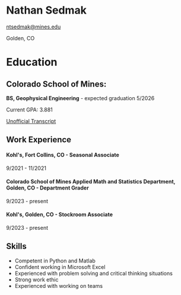 # **Nathan Sedmak**
ntsedmak@mines.edu

Golden, CO

# Education
## Colorado School of Mines:
**BS, Geophysical Engineering** - expected graduation 5/2026

Current GPA: 3.881

[Unofficial Transcript](https://drive.google.com/file/d/15wZ_gGCE1t2CxEtdqIPupApFfL2Wl42g/view?usp=sharing)
## Work Experience
#### Kohl's, Fort Collins, CO - Seasonal Associate
9/2021 - 11/2021

#### Colorado School of Mines Applied Math and Statistics Department, Golden, CO - Department Grader
9/2023 - present

#### Kohl's, Golden, CO - Stockroom Associate
9/2023 - present

## Skills
- Competent in Python and Matlab
- Confident working in Microsoft Excel
- Experienced with problem solving and critical thinking situations
- Strong work ethic
- Experienced with working on teams

